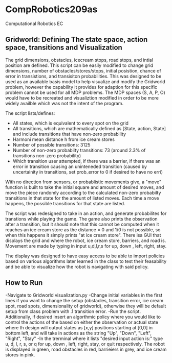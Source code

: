 # CompRobotics209as
Computational Robotics EC

## Gridworld: Defining The state space, action space, transitions and Visualization
The grid dimensions, obstacles, icecream stops, road stops, and intial position are defined. This script can be easily modified to change grid dimensions, number of obstacles/stores/stops, initial posistion, chance of error in transistions, and transisiton probabilities. This was designed to be used as an available basis model to help visualize and modify the Gridworld problem, however the capability it provides for adaption for this specific problem cannot be used for all MDP problems. The MDP spaces (S, A, P, O) would have to be recreated and visualiztion modified in order to be more widely availble which was not the intent of the program. 

The script lists/defines:
- All states, which is equivalent to every spot on the grid
- All transitions, which are mathematically defined as [State, action, State] and include transitions that have non-zero probability
- Harmoni mean distance h from ice cream stores
- Number of possible transitions: 3125
- Number of non-zero probabilty transitions: 73 (around 2.3% of transitions non-zero probability)
- Which transition user attempted, if there was a barrier, if there was an error in transition causing an uninteneded transition (caused by uncertainity in transitions, set prob_error to 0 if desired to have no erri) 

With no direction from sensors, or probablistic movements give, a "move" function is built to take the initial square and amount of desired moves, and move the piece randomly according to the calculated non-zero probabilty transitions in that state for the amount of listed moves. Each time a move happens, the possible transitions for that state are listed.

The script was redesigned to take in an action, and generate probabilites for transtions while playing the game. The game also prints the observation after a transition, but it should note that this cannot be computed when it reaches an ice cream store as the distance = 0 and 1/0 is not possible, so when this happens it simply prints "at ice cream store". There isa GUI that displays the grid and where the robot, ice cream store, barriers, and road is. Movement are made by typing in input  u,d,l,r,s for up, down , left, right, stay.

The display was designed to have easy access to be able to import policies based on various algorithms later learned in the class to test their feasability and be able to visualize how the robot is navigating with said policy.

## How to Run 
-Navigate to Gridworld visualization.py
-Change initial variables in the first lines if you want to change the setup (obstacles, transition error, ice cream spot, road spots, dimensionality of gridworld), otherwise they will be default setup from class problem with .1 transition error.
-Run the script. Additionally, if desired insert an algorthmic policy where you would like to control the actions of the based on either the observation or actual state where th design will output states as [x,y] positions starting at [0,0] in bottom left, and will take in actions as the string "Up", "Down", "Left", "Right", "Stay"
-In the trerminal where it lists "desired input action is:" type u, d, l, r, s, or q for up, down , left, right, stay, or quit respectively. The robot is displayed in green, road obstacles in red, barrieiers in grey, and ice cream stores in pink.
